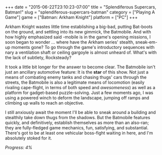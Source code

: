 +++
date = "2015-06-22T23:10:23-07:00"
title = "Splendiferous Supercars, Batman!"
slug = "splendiferous-supercars-batman"
category = ["Playing A Game"]
game = ["Batman: Arkham Knight"]
platform = ["PC"]
+++

Arkham Knight wastes little time establishing a big-bad, putting Bat-boots on the ground, and settling into its new gimmick, the Batmobile.  And with how highly emphasized said -mobile is in the game's opening missions, I soon began to wonder ... where have the Arkham series' stealth, sneak-em-up moments gone?  To go through the game's introductory sequences with nary a ventilation shaft or ceiling gargoyle is almost unheard of.  What's with the lack of subtlety, Rocksteady?

It took a little bit longer for the answer to become clear.  The Batmobile isn't just an ancillary automotive feature: It is the <b>star</b> of this show.  Not just a means of combating enemy tanks and chasing thugs' cars through the streets, the Batmobile is also a legitimate means of locomotion (easily rivaling cape-flight, in terms of both speed and <i>awesomeness</i>) as well as a platform for gadget-based puzzle-solving.  Just a few moments ago, I was using a powered winch to deform the landscape, jumping off ramps and climbing up walls to reach an objective.

I still anxiously await the moment I'll be able to sneak around a building and stealthily take down thugs from the shadows.  But the Batmobile features quickly, and definitively, establish themselves as more than an also-ran; they are fully-fledged game mechanics, fun, satisfying, and substantial.  There's got to be at least one vehicular boss-fight waiting in here, and I'm absolutely stoked for it.

<i>Progress: 4%</i>